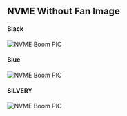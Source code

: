 ## NVME Without Fan Image

#### Black
![NVME Boom PIC][3]
#### Blue
![NVME Boom PIC][4]
#### SILVERY
![NVME Boom PIC][5]

 [3]: https://tttemp.oss-cn-shanghai.aliyuncs.com/r86s-site/new_pic/R86S-LITE-NF-BLACK.jpg
 [4]: https://tttemp.oss-cn-shanghai.aliyuncs.com/r86s-site/new_pic/R86S-LITE-NF-BLUE.jpg
 [5]: https://tttemp.oss-cn-shanghai.aliyuncs.com/r86s-site/new_pic/R86S-LITE-NF-SILVERY.jpg
